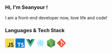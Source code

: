 ### Hi, I'm Seanyour !

<p>
    I am a front-end developer now, love life and code!
</p>

### Languages & Tech Stack
<p>
  <img src='./img/javascript.png' width='30px' title='javascript'>
  <img src='./img/typescript.png' width='30px' title='typescript'>
  <img src='./img/vue.png' width='30px' title='vue'>
  <img src='./img/react.png' width='30px' title='react'>
  <img src='./img/nodejs.png' width='30px' title='nodejs'>
  <img src='./img/git.png' width='30px' title='git'>
</p>
